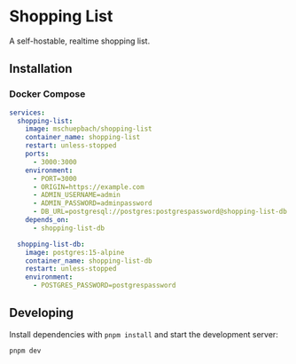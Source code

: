 # Shopping List

A self-hostable, realtime shopping list.

## Installation

### Docker Compose

```yml
services:
  shopping-list:
    image: mschuepbach/shopping-list
    container_name: shopping-list
    restart: unless-stopped
    ports:
      - 3000:3000
    environment:
      - PORT=3000
      - ORIGIN=https://example.com
      - ADMIN_USERNAME=admin
      - ADMIN_PASSWORD=adminpassword
      - DB_URL=postgresql://postgres:postgrespassword@shopping-list-db:5432
    depends_on:
      - shopping-list-db

  shopping-list-db:
    image: postgres:15-alpine
    container_name: shopping-list-db
    restart: unless-stopped
    environment:
      - POSTGRES_PASSWORD=postgrespassword
```

## Developing

Install dependencies with `pnpm install` and start the development server:

```bash
pnpm dev
```
